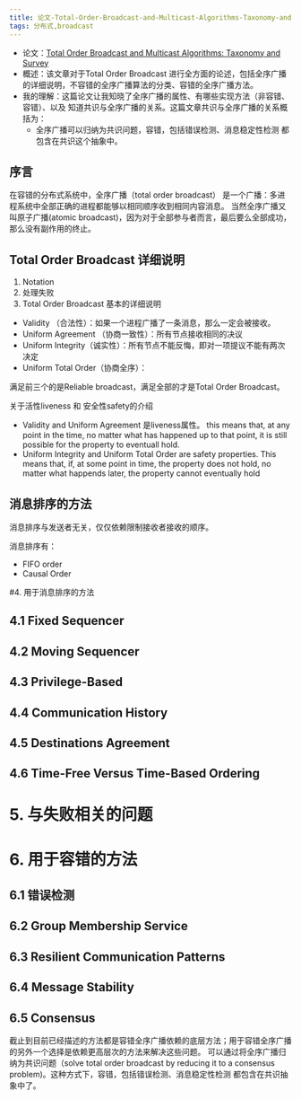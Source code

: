 ```yaml
---
title: 论文-Total-Order-Broadcast-and-Multicast-Algorithms-Taxonomy-and-Survey
tags: 分布式,broadcast
---
```


+ 论文：[Total Order Broadcast and Multicast Algorithms: Taxonomy and Survey](http://citeseerx.ist.psu.edu/viewdoc/download?doi=10.1.1.110.6701&rep=rep1&type=pdf)
+ 概述：该文章对于Total Order Broadcast 进行全方面的论述，包括全序广播的详细说明，不容错的全序广播算法的分类、容错的全序广播方法。
+ 我的理解：这篇论文让我知晓了全序广播的属性、有哪些实现方法（非容错、容错）、以及 知道共识与全序广播的关系。这篇文章共识与全序广播的关系概括为：
	+ 全序广播可以归纳为共识问题，容错，包括错误检测、消息稳定性检测 都包含在共识这个抽象中。 
	
## 序言

在容错的分布式系统中，全序广播（total order broadcast） 是一个广播：多进程系统中全部正确的进程都能够以相同顺序收到相同内容消息。 
当然全序广播又叫原子广播(atomic broadcast)，因为对于全部参与者而言，最后要么全部成功，那么没有副作用的终止。

## Total Order Broadcast 详细说明


1. Notation
2. 处理失败
3. Total Order Broadcast 基本的详细说明


+ Validity （合法性）：如果一个进程广播了一条消息，那么一定会被接收。
+ Uniform Agreement （协商一致性）：所有节点接收相同的决议
+ Uniform Integrity（诚实性）：所有节点不能反悔，即对一项提议不能有两次决定
+ Uniform Total Order（协商全序）：


满足前三个的是Reliable broadcast，满足全部的才是Total Order Broadcast。


关于活性liveness 和 安全性safety的介绍

+ Validity and Uniform Agreement 是liveness属性。 this means that, at any point in the time, no matter what has happened up to that point, it is still possible for the property to eventuall hold. 
+ Uniform Integrity and Uniform Total Order are safety properties. This means that, if, at some point in time, the property  does not hold, no matter what happends later, the property cannot eventually hold


## 消息排序的方法

消息排序与发送者无关，仅仅依赖限制接收者接收的顺序。 

消息排序有：

+ FIFO order
+ Causal Order


#4. 用于消息排序的方法

## 4.1 Fixed Sequencer

## 4.2 Moving Sequencer

## 4.3 Privilege-Based

## 4.4 Communication History

## 4.5 Destinations Agreement

## 4.6 Time-Free Versus Time-Based Ordering

# 5. 与失败相关的问题

# 6. 用于容错的方法

## 6.1 错误检测
## 6.2 Group Membership Service
## 6.3 Resilient Communication Patterns
## 6.4 Message Stability
## 6.5 Consensus

截止到目前已经描述的方法都是容错全序广播依赖的底层方法；用于容错全序广播的另外一个选择是依赖更高层次的方法来解决这些问题。 可以通过将全序广播归纳为共识问题（solve total order broadcast by reducing it to a consensus problem)。这种方式下，容错，包括错误检测、消息稳定性检测 都包含在共识抽象中了。 



